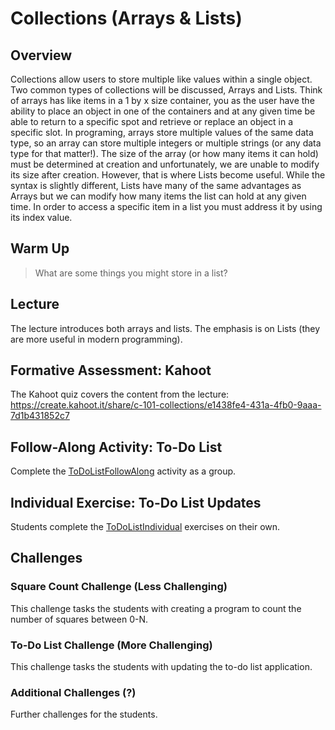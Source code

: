 # Collections (Arrays & Lists)

## Overview
Collections allow users to store multiple like values within a single object. Two common types of collections will be discussed, Arrays and Lists. Think of arrays has like items in a 1 by x size container, you as the user have the ability to place an object in one of the containers and at any given time be able to return to a specific spot and retrieve or replace an object in a specific slot. In programing, arrays store multiple values of the same data type, so an array can store multiple integers or multiple strings (or any data type for that matter!). The size of the array (or how many items it can hold) must be determined at creation and unfortunately, we are unable to modify its size after creation. 
However, that is where Lists become useful. While the syntax is slightly different, Lists have many of the same advantages as Arrays but we can modify how many items the list can hold at any given time. In order to access a specific item in a list you must address it by using its index value.

## Warm Up
>What are some things you might store in a list?

## Lecture
The lecture introduces both arrays and lists. The emphasis is on Lists (they are more useful in modern programming).

## Formative Assessment: Kahoot
The Kahoot quiz covers the content from the lecture: https://create.kahoot.it/share/c-101-collections/e1438fe4-431a-4fb0-9aaa-7d1b431852c7

## Follow-Along Activity: To-Do List
Complete the [ToDoListFollowAlong](ToDoListFollowAlong.md) activity as a group.

## Individual Exercise: To-Do List Updates
Students complete the [ToDoListIndividual](ToDoListIndividual.md) exercises on their own.

## Challenges
### Square Count Challenge (Less Challenging)
This challenge tasks the students with creating a program to count the number of squares between 0-N.

### To-Do List Challenge (More Challenging)
This challenge tasks the students with updating the to-do list application.

### Additional Challenges (?)
Further challenges for the students.
